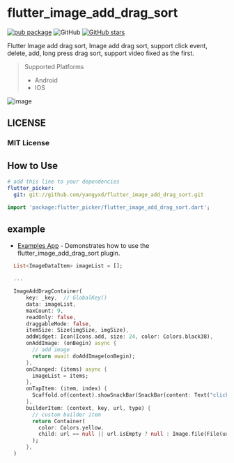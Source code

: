 # flutter_image_add_drag_sort

[![pub package](https://img.shields.io/pub/v/flutter_image_add_drag_sort.svg)](https://pub.dartlang.org/packages/flutter_image_add_drag_sort)
![GitHub](https://img.shields.io/github/license/yangyxd/flutter_image_add_drag_sort.svg)
[![GitHub stars](https://img.shields.io/github/stars/yangyxd/flutter_image_add_drag_sort.svg?style=social&label=Stars)](https://github.com/yangyxd/flutter_image_add_drag_sort)

Flutter Image add drag sort, Image add drag sort, support click event, delete, add, long press drag sort, support video fixed as the first.

> Supported  Platforms
> * Android
> * IOS

![image](https://github.com/yangyxd/flutter_image_add_drag_sort/blob/master/raw/001.gif)

## LICENSE 

### MIT License

## How to Use

```yaml
# add this line to your dependencies
flutter_picker:
  git: git://github.com/yangyxd/flutter_image_add_drag_sort.git
```
```dart
import 'package:flutter_picker/flutter_image_add_drag_sort.dart';
```

## example

  * [Examples App](https://github.com/yangyxd/flutter_image_add_drag_sort/tree/master/example) - Demonstrates how to use the flutter_image_add_drag_sort plugin.

```dart
  List<ImageDataItem> imageList = [];

  ...

  ImageAddDragContainer(
      key: _key,  // GlobalKey()
      data: imageList,
      maxCount: 9,
      readOnly: false,
      draggableMode: false,
      itemSize: Size(imgSize, imgSize),
      addWidget: Icon(Icons.add, size: 24, color: Colors.black38),
      onAddImage: (onBegin) async {
        // add image 
        return await doAddImage(onBegin);
      },
      onChanged: (items) async {
        imageList = items;
      },
      onTapItem: (item, index) {
        Scaffold.of(context).showSnackBar(SnackBar(content: Text("click item: $index, ${item.key}")));
      },
      builderItem: (context, key, url, type) {
        // custom builder item
        return Container(
          color: Colors.yellow,
          child: url == null || url.isEmpty ? null : Image.file(File(url)),
        );
      },
  )

```


